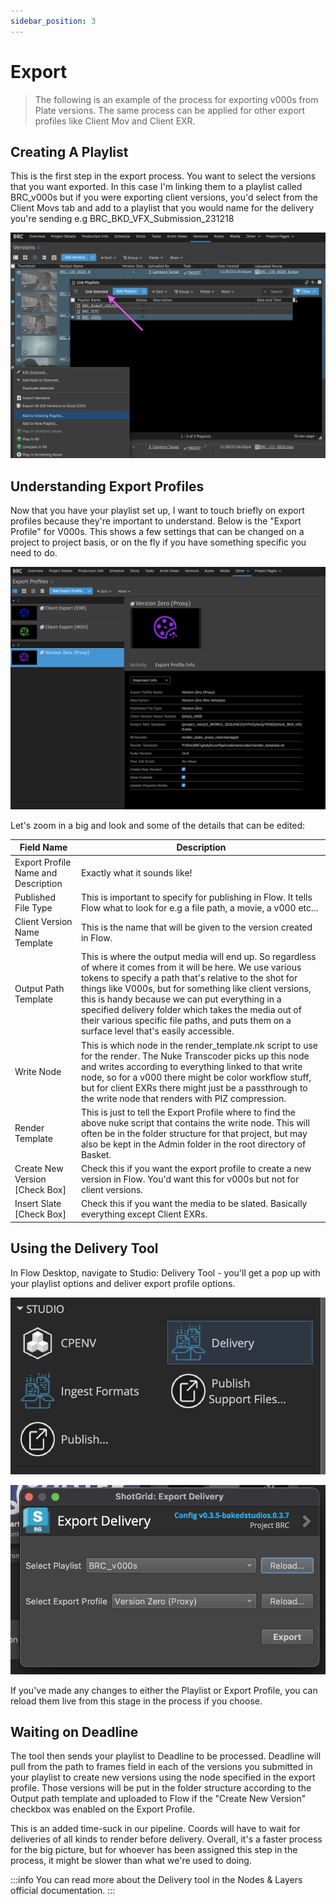 ```yaml
---
sidebar_position: 3
---
```


# Export

>The following is an example of the process for exporting v000s from Plate versions. The same process can be applied for other export profiles like Client Mov and Client EXR.

## Creating A Playlist

This is the first step in the export process. You want to select the versions that you want exported. In this case I'm linking them to a playlist called BRC_v000s but if you were exporting client versions, you'd select from the Client Movs tab and add to a playlist that you would name for the delivery you're sending e.g BRC_BKD_VFX_Submission_231218

![Playlist](./playlist.png)

## Understanding Export Profiles

Now that you have your playlist set up, I want to touch briefly on export profiles because they're important to understand. Below is the "Export Profile" for V000s. This shows a few settings that can be changed on a project to project basis, or on the fly if you have something specific you need to do.

![Export Profiles](./export_profiles.png)

Let's zoom in a big and look and some of the details that can be edited:

|Field Name | Description|
|--- | ---|
|Export Profile Name and Description | Exactly what it sounds like!|
|Published File Type | This is important to specify for publishing in Flow. It tells Flow what to look for e.g a file path, a movie, a v000 etc...|
|Client Version Name Template | This is the name that will be given to the version created in Flow.|
|Output Path Template | This is where the output media will end up. So regardless of where it comes from it will be here. We use various tokens to specify a path that's relative to the shot for things like V000s, but for something like client versions, this is handy because we can put everything in a specified delivery folder which takes the media out of their various specific file paths, and puts them on a surface level that's easily accessible.|
|Write Node | This is which node in the render_template.nk script to use for the render. The Nuke Transcoder picks up this node and writes according to everything linked to that write node, so for a v000 there might be color workflow stuff, but for client EXRs there might just be a passthrough to the write node that renders with PIZ compression.|
|Render Template | This is just to tell the Export Profile where to find the above nuke script that contains the write node. This will often be in the folder structure for that project, but may also be kept in the Admin folder in the root directory of Basket.|
|Create New Version [Check Box] | Check this if you want the export profile to create a new version in Flow. You'd want this for v000s but not for client versions.|
|Insert Slate [Check Box] | Check this if you want the media to be slated. Basically everything except Client EXRs.|

## Using the Delivery Tool

In Flow Desktop, navigate to Studio: Delivery Tool - you'll get a pop up with your playlist options and deliver export profile options.

![Delivery Tool](./delivery_tool.png)

![Delivery Tool 02](./delivery_tool2.png)

If you've made any changes to either the Playlist or Export Profile, you can reload them live from this stage in the process if you choose.

## Waiting on Deadline

The tool then sends your playlist to Deadline to be processed. Deadline will pull from the path to frames field in each of the versions you submitted in your playlist to create new versions using the node specified in the export profile. Those versions will be put in the folder structure according to the Output path template and uploaded to Flow if the "Create New Version" checkbox was enabled on the Export Profile.

This is an added time-suck in our pipeline. Coords will have to wait for deliveries of all kinds to render before delivery. Overall, it's a faster process for the big picture, but for whoever has been assigned this step in the process, it might be slower than what we're used to doing.

:::info
You can read more about the Delivery tool in the Nodes & Layers official documentation.
:::
